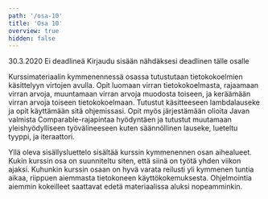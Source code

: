 ```yaml
---
path: '/osa-10'
title: 'Osa 10'
overview: true
hidden: false
---
```


<only-for-course-variant variant="ohja-dl">
  <deadline>30.3.2020</deadline>
</only-for-course-variant>

<only-for-course-variant variant="ohja-nodl">
  <deadline>Ei deadlineä</deadline>
</only-for-course-variant>

<only-for-not-logged-in>
  <deadline>Kirjaudu sisään nähdäksesi deadlinen tälle osalle</deadline>
</only-for-not-logged-in>

Kurssimateriaalin kymmenennessä osassa tutustutaan tietokokoelmien käsittelyyn virtojen avulla. Opit luomaan virran tietokokoelmasta, rajaamaan virran arvoja, muuntamaan virran arvoja muodosta toiseen, ja keräämään virran arvoja toiseen tietokokoelmaan. Tutustut käsitteeseen lambdalauseke ja opit käyttämään sitä ohjemissasi. Opit myös järjestämään olioita Javan valmista Comparable-rajapintaa hyödyntäen ja tutustut muutamaan yleishyödylliseen työvälineeseen kuten säännöllinen lauseke, lueteltu tyyppi, ja iteraattori.

<please-login></please-login>

<pages-in-this-section></pages-in-this-section>

Yllä oleva sisällysluettelo sisältää kurssin kymmenennen osan aihealueet. Kukin kurssin osa on suunniteltu siten, että siinä on työtä yhden viikon ajaksi. Kuhunkin kurssin osaan on hyvä varata reilusti yli kymmenen tuntia aikaa, riippuen aiemmasta tietokoneen käyttökokemuksesta. Ohjelmointia aiemmin kokeilleet saattavat edetä materiaalissa aluksi nopeamminkin.

<exercises-in-this-section></exercises-in-this-section>
